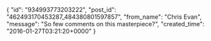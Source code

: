  {
   "id": "934993773203222",
   "post_id": "462493170453287_484380801597857",
   "from_name": "Chris Evan",
   "message": "So few comments on this masterpiece?",
   "created_time": "2016-01-27T03:21:20+0000"
 }
